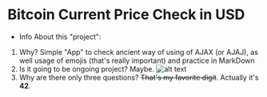 # Bitcoin Current Price Check in USD

* Info About this "project":
1. Why?
  Simple "App" to check ancient way of using  of AJAX (or AJAJ), as well usage of emojis (that's really important) and practice in MarkDown
2. Is it going to be ongoing project?
  Maybe. ![alt text](http://introvertum.com/wp-content/uploads/2016/09/maxresdefault.jpg)
3. Why are there only three questions?
  ~~That's my favorite digit~~. Actually it's **42**.